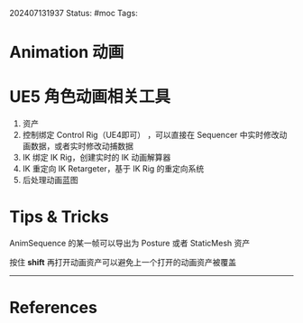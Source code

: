 202407131937
Status: #moc
Tags:
# Animation 动画

# UE5 角色动画相关工具
1. 资产
2. 控制绑定 Control Rig（UE4即可） ，可以直接在 Sequencer 中实时修改动画数据，或者实时修改动捕数据
3. IK 绑定 IK Rig，创建实时的 IK 动画解算器
4. IK 重定向 IK Retargeter，基于 IK Rig 的重定向系统
5. 后处理动画蓝图

# Tips & Tricks
AnimSequence 的某一帧可以导出为 Posture 或者 StaticMesh 资产

按住 **shift** 再打开动画资产可以避免上一个打开的动画资产被覆盖

---
# References